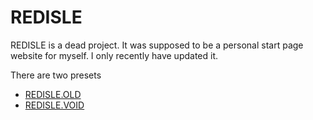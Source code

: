 # REDISLE
REDISLE is a dead project. It was supposed to be a personal start page website for myself. I only recently have updated it.


There are two presets
- [REDISLE.OLD](https://armsofchaos.github.io/RedIsle/OGindex.html)
- [REDISLE.VOID](https://armsofchaos.github.io/RedIsle/voidpreset.html)

